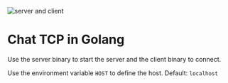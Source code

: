 ![server and client](https://github.com/TheSmileyDroid/tcp-chat-golang/actions/workflows/go.yml/badge.svg)

# Chat TCP in Golang

Use the server binary to start the server and the client binary to connect.

Use the environment variable `HOST` to define the host. Default: `localhost`
